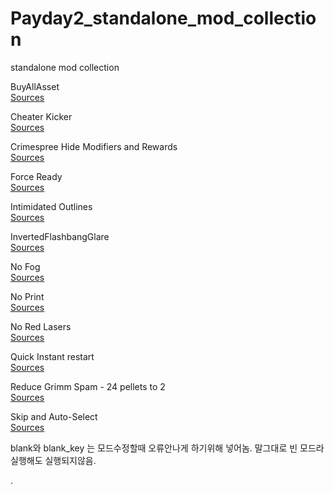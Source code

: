 # Payday2_standalone_mod_collection
standalone mod collection

BuyAllAsset<br>
<a href="https://modworkshop.net/mydownloads.php?action=view_down&did=19957">Sources</a>

Cheater Kicker<br>
<a href="https://modworkshop.net/mydownloads.php?action=view_down&did=21487">Sources</a>

Crimespree Hide Modifiers and Rewards<br>
<a href="https://modworkshop.net/mydownloads.php?action=view_down&did=19590">Sources</a>

Force Ready<br>
<a href="https://modworkshop.net/mydownloads.php?action=view_down&did=20815">Sources</a>

Intimidated Outlines<br>
<a href="https://modworkshop.net/mydownloads.php?action=view_down&did=13584">Sources</a>

InvertedFlashbangGlare<br>
<a href="https://modworkshop.net/mydownloads.php?action=view_down&did=14802">Sources</a>

No Fog<br>
<a href="https://modworkshop.net/mydownloads.php?action=view_down&did=17459">Sources</a>

No Print<br>
<a href="https://modworkshop.net/mydownloads.php?action=view_down&did=21549">Sources</a>

No Red Lasers<br>
<a href="https://modworkshop.net/mydownloads.php?action=view_down&did=21990">Sources</a>

Quick Instant restart<br>
<a href="https://modworkshop.net/mydownloads.php?action=view_down&did=14729">Sources</a>

Reduce Grimm Spam - 24 pellets to 2<br>
<a href="https://modworkshop.net/mydownloads.php?action=view_down&did=22255">Sources</a>

Skip and Auto-Select<br>
<a href="https://modworkshop.net/mydownloads.php?action=view_down&did=13511">Sources</a>


blank와 blank_key 는 모드수정할때 오류안나게 하기위해 넣어놈.
말그대로 빈 모드라 실행해도 실행되지않음.

.

